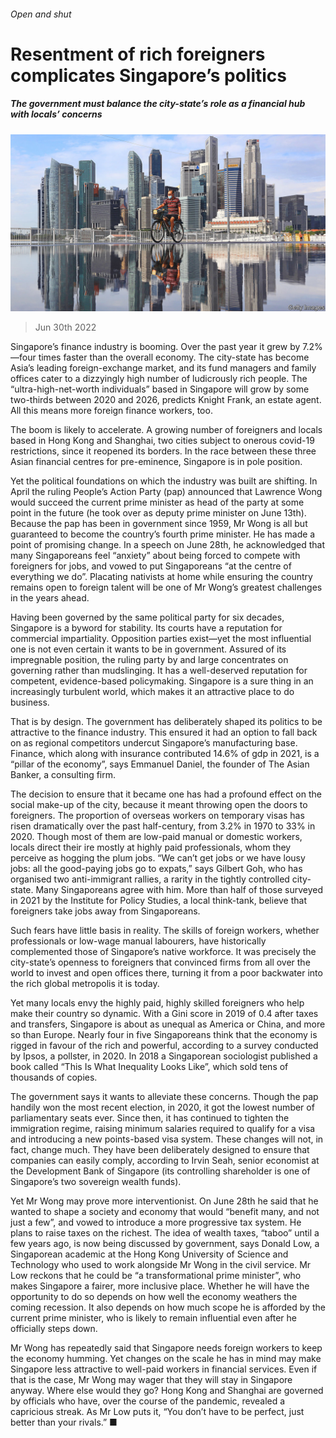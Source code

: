 ###### Open and shut

# Resentment of rich foreigners complicates Singapore’s politics 

##### The government must balance the city-state’s role as a financial hub with locals’ concerns 

![image](images/20220702_ASP001.jpg) 

> Jun 30th 2022 

Singapore’s finance industry is booming. Over the past year it grew by 7.2%—four times faster than the overall economy. The city-state has become Asia’s leading foreign-exchange market, and its fund managers and family offices cater to a dizzyingly high number of ludicrously rich people. The “ultra-high-net-worth individuals” based in Singapore will grow by some two-thirds between 2020 and 2026, predicts Knight Frank, an estate agent. All this means more foreign finance workers, too. 

The boom is likely to accelerate. A growing number of foreigners and locals based in Hong Kong and Shanghai, two cities subject to onerous covid-19 restrictions,  since it reopened its borders. In the race between these three Asian financial centres for pre-eminence, Singapore is in pole position. 

Yet the political foundations on which the industry was built are shifting. In April the ruling People’s Action Party (pap) announced that Lawrence Wong would succeed the current prime minister as head of the party at some point in the future (he took over as deputy prime minister on June 13th). Because the pap has been in government since 1959, Mr Wong is all but guaranteed to become the country’s fourth prime minister. He has made a point of promising change. In a speech on June 28th, he acknowledged that many Singaporeans feel “anxiety” about being forced to compete with foreigners for jobs, and vowed to put Singaporeans “at the centre of everything we do”. Placating nativists at home while ensuring the country remains open to foreign talent will be one of Mr Wong’s greatest challenges in the years ahead. 

Having been governed by the same political party for six decades, Singapore is a byword for stability. Its courts have a reputation for commercial impartiality. Opposition parties exist—yet the most influential one is not even certain it wants to be in government. Assured of its impregnable position, the ruling party by and large concentrates on governing rather than mudslinging. It has a well-deserved reputation for competent, evidence-based policymaking. Singapore is a sure thing in an increasingly turbulent world, which makes it an attractive place to do business. 

That is by design. The government has deliberately shaped its politics to be attractive to the finance industry. This ensured it had an option to fall back on as regional competitors undercut Singapore’s manufacturing base. Finance, which along with insurance contributed 14.6% of gdp in 2021, is a “pillar of the economy”, says Emmanuel Daniel, the founder of The Asian Banker, a consulting firm. 

The decision to ensure that it became one has had a profound effect on the social make-up of the city, because it meant throwing open the doors to foreigners. The proportion of overseas workers on temporary visas has risen dramatically over the past half-century, from 3.2% in 1970 to 33% in 2020. Though most of them are low-paid manual or domestic workers, locals direct their ire mostly at highly paid professionals, whom they perceive as hogging the plum jobs. “We can’t get jobs or we have lousy jobs: all the good-paying jobs go to expats,” says Gilbert Goh, who has organised two anti-immigrant rallies, a rarity in the tightly controlled city-state. Many Singaporeans agree with him. More than half of those surveyed in 2021 by the Institute for Policy Studies, a local think-tank, believe that foreigners take jobs away from Singaporeans.

Such fears have little basis in reality. The skills of foreign workers, whether professionals or low-wage manual labourers, have historically complemented those of Singapore’s native workforce. It was precisely the city-state’s openness to foreigners that convinced firms from all over the world to invest and open offices there, turning it from a poor backwater into the rich global metropolis it is today.

Yet many locals envy the highly paid, highly skilled foreigners who help make their country so dynamic. With a Gini score in 2019 of 0.4 after taxes and transfers, Singapore is about as unequal as America or China, and more so than Europe. Nearly four in five Singaporeans think that the economy is rigged in favour of the rich and powerful, according to a survey conducted by Ipsos, a pollster, in 2020. In 2018 a Singaporean sociologist published a book called “This Is What Inequality Looks Like”, which sold tens of thousands of copies. 

The government says it wants to alleviate these concerns. Though the pap handily won the most recent election, in 2020, it got the lowest number of parliamentary seats ever. Since then, it has continued to tighten the immigration regime, raising minimum salaries required to qualify for a visa and introducing a new points-based visa system. These changes will not, in fact, change much. They have been deliberately designed to ensure that companies can easily comply, according to Irvin Seah, senior economist at the Development Bank of Singapore (its controlling shareholder is one of Singapore’s two sovereign wealth funds). 

Yet Mr Wong may prove more interventionist. On June 28th he said that he wanted to shape a society and economy that would “benefit many, and not just a few”, and vowed to introduce a more progressive tax system. He plans to raise taxes on the richest. The idea of wealth taxes, “taboo” until a few years ago, is now being discussed by government, says Donald Low, a Singaporean academic at the Hong Kong University of Science and Technology who used to work alongside Mr Wong in the civil service. Mr Low reckons that he could be “a transformational prime minister”, who makes Singapore a fairer, more inclusive place. Whether he will have the opportunity to do so depends on how well the economy weathers the coming recession. It also depends on how much scope he is afforded by the current prime minister, who is likely to remain influential even after he officially steps down. 

Mr Wong has repeatedly said that Singapore needs foreign workers to keep the economy humming. Yet changes on the scale he has in mind may make Singapore less attractive to well-paid workers in financial services. Even if that is the case, Mr Wong may wager that they will stay in Singapore anyway. Where else would they go? Hong Kong and Shanghai are governed by officials who have, over the course of the pandemic, revealed a capricious streak. As Mr Low puts it, “You don’t have to be perfect, just better than your rivals.” ■

